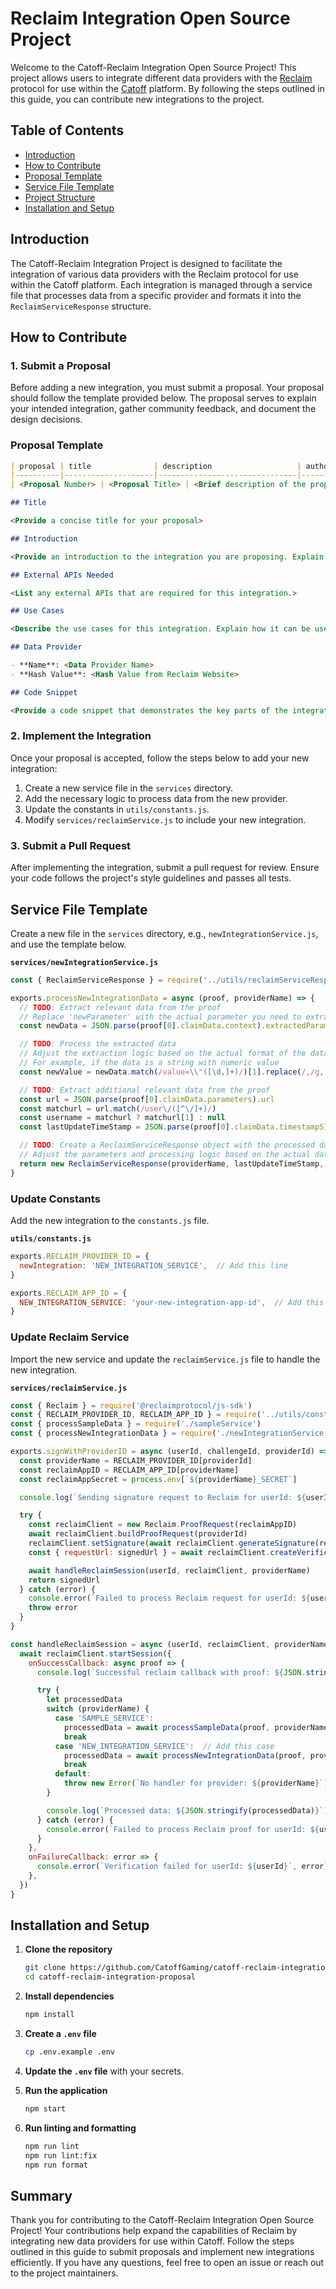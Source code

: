 # Reclaim Integration Open Source Project

Welcome to the Catoff-Reclaim Integration Open Source Project! This project allows users to integrate different data providers with the [Reclaim](https://dev.reclaimprotocol.org/) protocol for use within the [Catoff](https://www.catoff.xyz) platform. By following the steps outlined in this guide, you can contribute new integrations to the project.

## Table of Contents   
   
- [Introduction](#introduction)
- [How to Contribute](#how-to-contribute)
- [Proposal Template](#proposal-template)
- [Service File Template](#service-file-template)
- [Project Structure](#project-structure)
- [Installation and Setup](#installation-and-setup)

## Introduction

The Catoff-Reclaim Integration Project is designed to facilitate the integration of various data providers with the Reclaim protocol for use within the Catoff platform. Each integration is managed through a service file that processes data from a specific provider and formats it into the `ReclaimServiceResponse` structure.

## How to Contribute

### 1. Submit a Proposal

Before adding a new integration, you must submit a proposal. Your proposal should follow the template provided below. The proposal serves to explain your intended integration, gather community feedback, and document the design decisions.

### Proposal Template
```markdown
| proposal | title              | description                   | author                     | discussions-to | status | type        | category | created    | requires |
|----------|--------------------|-------------------------------|----------------------------|----------------|--------|-------------|----------|------------|----------|
| <Proposal Number> | <Proposal Title> | <Brief description of the proposal> | <Your Name> <Your Email> |                | Draft  | Integration | CRIP     | <Date>    |          |

## Title

<Provide a concise title for your proposal>

## Introduction

<Provide an introduction to the integration you are proposing. Explain the context and motivation behind the proposal.>

## External APIs Needed

<List any external APIs that are required for this integration.>

## Use Cases

<Describe the use cases for this integration. Explain how it can be used and who will benefit from it.>

## Data Provider

- **Name**: <Data Provider Name>
- **Hash Value**: <Hash Value from Reclaim Website>

## Code Snippet

<Provide a code snippet that demonstrates the key parts of the integration. Use the service file template as a guide.>
```

### 2. Implement the Integration

Once your proposal is accepted, follow the steps below to add your new integration:

1. Create a new service file in the `services` directory.
2. Add the necessary logic to process data from the new provider.
3. Update the constants in `utils/constants.js`.
4. Modify `services/reclaimService.js` to include your new integration.

### 3. Submit a Pull Request

After implementing the integration, submit a pull request for review. Ensure your code follows the project's style guidelines and passes all tests.

## Service File Template

Create a new file in the `services` directory, e.g., `newIntegrationService.js`, and use the template below.

**`services/newIntegrationService.js`**

```javascript
const { ReclaimServiceResponse } = require('../utils/reclaimServiceResponse')

exports.processNewIntegrationData = async (proof, providerName) => {
  // TODO: Extract relevant data from the proof
  // Replace 'newParameter' with the actual parameter you need to extract
  const newData = JSON.parse(proof[0].claimData.context).extractedParameters.newParameter

  // TODO: Process the extracted data
  // Adjust the extraction logic based on the actual format of the data
  // For example, if the data is a string with numeric value
  const newValue = newData.match(/value=\\"([\d,]+)/)[1].replace(/,/g, '')

  // TODO: Extract additional relevant data from the proof
  const url = JSON.parse(proof[0].claimData.parameters).url
  const matchurl = url.match(/user\/([^\/]+)/)
  const username = matchurl ? matchurl[1] : null
  const lastUpdateTimeStamp = JSON.parse(proof[0].claimData.timestampS)

  // TODO: Create a ReclaimServiceResponse object with the processed data
  // Adjust the parameters and processing logic based on the actual data structure
  return new ReclaimServiceResponse(providerName, lastUpdateTimeStamp, username, parseInt(newValue, 10), proof[0])
}
```

### Update Constants

Add the new integration to the `constants.js` file.

**`utils/constants.js`**

```javascript
exports.RECLAIM_PROVIDER_ID = {
  newIntegration: 'NEW_INTEGRATION_SERVICE',  // Add this line
}

exports.RECLAIM_APP_ID = {
  NEW_INTEGRATION_SERVICE: 'your-new-integration-app-id',  // Add this line
}
```

### Update Reclaim Service

Import the new service and update the `reclaimService.js` file to handle the new integration.

**`services/reclaimService.js`**

```javascript
const { Reclaim } = require('@reclaimprotocol/js-sdk')
const { RECLAIM_PROVIDER_ID, RECLAIM_APP_ID } = require('../utils/constants')
const { processSampleData } = require('./sampleService')
const { processNewIntegrationData } = require('./newIntegrationService')  // Add this line

exports.signWithProviderID = async (userId, challengeId, providerId) => {
  const providerName = RECLAIM_PROVIDER_ID[providerId]
  const reclaimAppID = RECLAIM_APP_ID[providerName]
  const reclaimAppSecret = process.env[`${providerName}_SECRET`]

  console.log(`Sending signature request to Reclaim for userId: ${userId} with providerName: ${providerName}`)

  try {
    const reclaimClient = new Reclaim.ProofRequest(reclaimAppID)
    await reclaimClient.buildProofRequest(providerId)
    reclaimClient.setSignature(await reclaimClient.generateSignature(reclaimAppSecret))
    const { requestUrl: signedUrl } = await reclaimClient.createVerificationRequest()

    await handleReclaimSession(userId, reclaimClient, providerName)
    return signedUrl
  } catch (error) {
    console.error(`Failed to process Reclaim request for userId: ${userId}`, error)
    throw error
  }
}

const handleReclaimSession = async (userId, reclaimClient, providerName) => {
  await reclaimClient.startSession({
    onSuccessCallback: async proof => {
      console.log(`Successful reclaim callback with proof: ${JSON.stringify(proof)}`)

      try {
        let processedData
        switch (providerName) {
          case 'SAMPLE_SERVICE':
            processedData = await processSampleData(proof, providerName)
            break
          case 'NEW_INTEGRATION_SERVICE':  // Add this case
            processedData = await processNewIntegrationData(proof, providerName)
            break
          default:
            throw new Error(`No handler for provider: ${providerName}`)
        }

        console.log(`Processed data: ${JSON.stringify(processedData)}`)
      } catch (error) {
        console.error(`Failed to process Reclaim proof for userId: ${userId}`, error)
      }
    },
    onFailureCallback: error => {
      console.error(`Verification failed for userId: ${userId}`, error)
    },
  })
}
```

## Installation and Setup

1. **Clone the repository**

   ```sh
   git clone https://github.com/CatoffGaming/catoff-reclaim-integration-proposal.git
   cd catoff-reclaim-integration-proposal
   ```

2. **Install dependencies**

   ```sh
   npm install
   ```

3. **Create a `.env` file**

   ```sh
   cp .env.example .env
   ```

4. **Update the `.env` file** with your secrets.

5. **Run the application**

   ```sh
   npm start
   ```

6. **Run linting and formatting**

   ```sh
   npm run lint
   npm run lint:fix
   npm run format
   ```

## Summary

Thank you for contributing to the Catoff-Reclaim Integration Open Source Project! Your contributions help expand the capabilities of Reclaim by integrating new data providers for use within Catoff. Follow the steps outlined in this guide to submit proposals and implement new integrations efficiently. If you have any questions, feel free to open an issue or reach out to the project maintainers.
